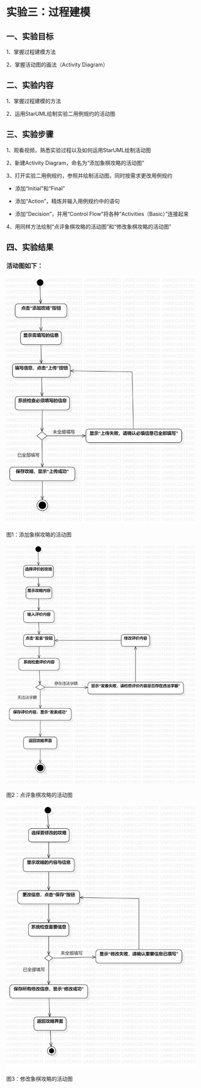 # 实验三：过程建模

## 一、实验目标

1、掌握过程建模方法

2、掌握活动图的画法（Activity Diagram）

## 二、实验内容

1、掌握过程建模的方法

2、运用StarUML绘制实验二用例规约的活动图

## 三、实验步骤

1、观看视频，熟悉实验过程以及如何运用StarUML绘制活动图

2、新建Activity Diagram，命名为“添加象棋攻略的活动图”

3、打开实验二用例规约，参照并绘制活动图，同时按需求更改用例规约

- 添加“Initial”和“Final”

- 添加“Action”，精炼并输入用例规约中的语句

- 添加“Decision”，并用“Control Flow”将各种“Activities（Basic）”连接起来

4、用同样方法绘制“点评象棋攻略的活动图”和“修改象棋攻略的活动图”

## 四、实验结果

### 活动图如下：

![用例建模](./添加象棋攻略的活动图.jpg)

图1：添加象棋攻略的活动图

![用例建模](./点评象棋攻略的活动图.jpg)

图2：点评象棋攻略的活动图

![用例建模](./修改象棋攻略的活动图.jpg)

图3：修改象棋攻略的活动图
